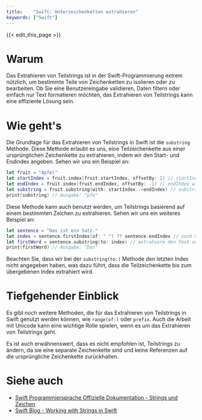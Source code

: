 ```yaml
---
title:    "Swift: Unterzeichenketten extrahieren"
keywords: ["Swift"]
---
```


{{< edit_this_page >}}

# Warum

Das Extrahieren von Teilstrings ist in der Swift-Programmierung extrem nützlich, um bestimmte Teile von Zeichenketten zu isolieren oder zu bearbeiten. Ob Sie eine Benutzereingabe validieren, Daten filtern oder einfach nur Text formatieren möchten, das Extrahieren von Teilstrings kann eine effiziente Lösung sein.

# Wie geht's

Die Grundlage für das Extrahieren von Teilstrings in Swift ist die `substring` Methode. Diese Methode erlaubt es uns, eine Teilzeichenkette aus einer ursprünglichen Zeichenkette zu extrahieren, indem wir den Start- und Endindex angeben. Sehen wir uns ein Beispiel an:

```swift
let fruit = "Apfel"
let startIndex = fruit.index(fruit.startIndex, offsetBy: 1) // startIndex wird den Index des zweiten Zeichens haben
let endIndex = fruit.index(fruit.endIndex, offsetBy: -1) // endIndex wird den Index des vorletzten Zeichens haben
let substring = fruit.substring(with: startIndex..<endIndex) // substring enthält jetzt "pfe"
print(substring) // Ausgabe: "pfe"
```

Diese Methode kann auch benutzt werden, um Teilstrings basierend auf einem bestimmten Zeichen zu extrahieren. Sehen wir uns ein weiteres Beispiel an:

```swift
let sentence = "Das ist ein Satz."
let index = sentence.firstIndex(of: " ") ?? sentence.endIndex // such nach dem ersten Leerzeichen
let firstWord = sentence.substring(to: index) // extrahiere den Text von Anfang bis zum Leerzeichen
print(firstWord) // Ausgabe: "Das"
```

Beachten Sie, dass wir bei der `substring(to:)` Methode den letzten Index nicht angegeben haben, was dazu führt, dass die Teilzeichenkette bis zum übergebenen Index extrahiert wird.

# Tiefgehender Einblick

Es gibt noch weitere Methoden, die für das Extrahieren von Teilstrings in Swift genutzt werden können, wie `range(of:)` oder `prefix`. Auch die Arbeit mit Unicode kann eine wichtige Rolle spielen, wenn es um das Extrahieren von Teilstrings geht.

Es ist auch erwähnenswert, dass es nicht empfohlen ist, Teilstrings zu ändern, da sie eine separate Zeichenkette sind und keine Referenzen auf die ursprüngliche Zeichenkette zurückhalten.

# Siehe auch

- [Swift Programmiersprache Offizielle Dokumentation - Strings und Zeichen](https://docs.swift.org/swift-book/LanguageGuide/StringsAndCharacters.html)
- [Swift Blog - Working with Strings in Swift](https://swift.org/blog/working-with-strings/)
